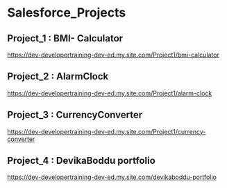 # Salesforce_Projects

## Project_1 : BMI- Calculator
https://dev-developertraining-dev-ed.my.site.com/Project1/bmi-calculator

## Project_2 : AlarmClock
https://dev-developertraining-dev-ed.my.site.com/Project1/alarm-clock

## Project_3 : CurrencyConverter
https://dev-developertraining-dev-ed.my.site.com/Project1/currency-converter

## Project_4 : DevikaBoddu portfolio
https://dev-developertraining-dev-ed.my.site.com/devikaboddu-portfolio
